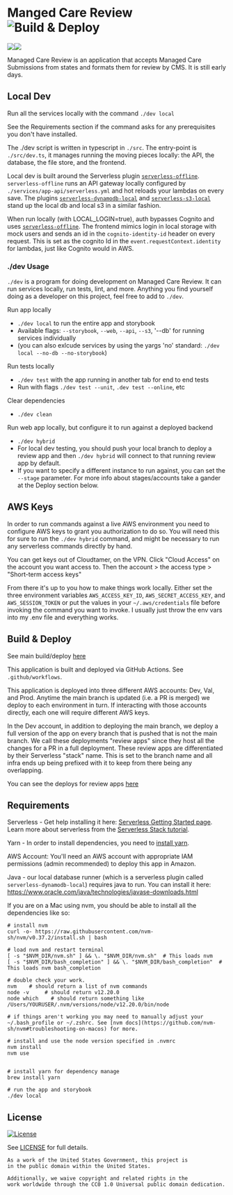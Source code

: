 # Manged Care Review ![Build & Deploy](https://github.com/CMSgov/managed-care-review/actions/workflows/promote.yml/badge.svg?branch=main)

<a href="https://codeclimate.com/repos/6041539f31779a5f8d00e7e6/maintainability"><img src="https://api.codeclimate.com/v1/badges/397709446d5aca86032d/maintainability" /></a><a href="https://codeclimate.com/repos/6041539f31779a5f8d00e7e6/test_coverage"><img src="https://api.codeclimate.com/v1/badges/397709446d5aca86032d/test_coverage" /></a>

Managed Care Review is an application that accepts Managed Care Submissions from states and formats them for review by CMS. It is still early days.

## Local Dev

Run all the services locally with the command `./dev local`

See the Requirements section if the command asks for any prerequisites you don't have installed.

The ./dev script is written in typescript in `./src`. The entry-point is `./src/dev.ts`, it manages running the moving pieces locally: the API, the database, the file store, and the frontend.

Local dev is built around the Serverless plugin [`serverless-offline`](https://github.com/dherault/serverless-offline). `serverless-offline` runs an API gateway locally configured by `./services/app-api/serverless.yml` and hot reloads your lambdas on every save. The plugins [`serverless-dynamodb-local`](https://github.com/99x/serverless-dynamodb-local) and [`serverless-s3-local`](https://github.com/ar90n/serverless-s3-local) stand up the local db and local s3 in a similar fashion.

When run locally (with LOCAL_LOGIN=true), auth bypasses Cognito and uses [`serverless-offline`](https://github.com/dherault/serverless-offline). The frontend mimics login in local storage with mock users and sends an id in the `cognito-identity-id` header on every request. This is set as the cognito Id in the `event.requestContext.identity` for lambdas, just like Cognito would in AWS.

### ./dev Usage

`./dev` is a program for doing development on Managed Care Review. It can run services locally, run tests, lint, and more. Anything you find yourself doing as a developer on this project, feel free to add to `./dev`.

Run app locally

-   `./dev local` to run the entire app and storybook
-   Available flags: `--storybook`, `--web`, `--api`, `--s3`, '--db' for running services individually
-   (you can also exlcude services by using the yargs 'no' standard: `./dev local --no-db --no-storybook`)

Run tests locally

-   `./dev test` with the app running in another tab for end to end tests
-   Run with flags `./dev test --unit`, `.dev test --online`, etc

Clear dependencies

-   `./dev clean`

Run web app locally, but configure it to run against a deployed backend

-   `./dev hybrid`
-   For local dev testing, you should push your local branch to deploy a review app and then `./dev hybrid` will connect to that running review app by default.
-   If you want to specify a different instance to run against, you can set the `--stage` parameter. For more info about stages/accounts take a gander at the Deploy section below.

## AWS Keys

In order to run commands against a live AWS environment you need to configure AWS keys to grant you authorization to do so. You will need this for sure to run the `./dev hybrid` command, and might be necessary to run any serverless commands directly by hand.

You can get keys out of Cloudtamer, on the VPN. Click "Cloud Access" on the account you want access to. Then the account > the access type > "Short-term access keys"

From there it's up to you how to make things work locally. Either set the three environment variables `AWS_ACCESS_KEY_ID`, `AWS_SECRET_ACCESS_KEY`, and `AWS_SESSION_TOKEN` or put the values in your `~/.aws/credentials` file before invoking the command you want to invoke. I usually just throw the env vars into my .env file and everything works.

## Build & Deploy

See main build/deploy [here](https://github.com/CMSgov/managed-care-review/actions/workflows/promote.yml?query=branch%3Amain)

This application is built and deployed via GitHub Actions. See `.github/workflows`.

This application is deployed into three different AWS accounts: Dev, Val, and Prod. Anytime the main branch is updated (i.e. a PR is merged) we deploy to each environment in turn. If interacting with those accounts directly, each one will require different AWS keys.

In the Dev account, in addition to deploying the main branch, we deploy a full version of the app on every branch that is pushed that is not the main branch. We call these deployments "review apps" since they host all the changes for a PR in a full deployment. These review apps are differentiated by their Serverless "stack" name. This is set to the branch name and all infra ends up being prefixed with it to keep from there being any overlapping.

You can see the deploys for review apps [here](https://github.com/CMSgov/managed-care-review/actions/workflows/deploy.yml)

## Requirements

Serverless - Get help installing it here: [Serverless Getting Started page](https://www.serverless.com/framework/docs/providers/aws/guide/installation/). Learn more about serverless from the [Serverless Stack tutorial](https://serverless-stack.com/).

Yarn - In order to install dependencies, you need to [install yarn](https://classic.yarnpkg.com/en/docs/install/).

AWS Account: You'll need an AWS account with appropriate IAM permissions (admin recommended) to deploy this app in Amazon.

Java - our local database runner (which is a serverless plugin called `serverless-dynamodb-local`) requires java to run. You can install it here: https://www.oracle.com/java/technologies/javase-downloads.html

If you are on a Mac using nvm, you should be able to install all the dependencies like so:

```
# install nvm
curl -o- https://raw.githubusercontent.com/nvm-sh/nvm/v0.37.2/install.sh | bash

# load nvm and restart terminal
[ -s "$NVM_DIR/nvm.sh" ] && \. "$NVM_DIR/nvm.sh"  # This loads nvm
[ -s "$NVM_DIR/bash_completion" ] && \. "$NVM_DIR/bash_completion"  # This loads nvm bash_completion

# double check your work.
nvm    # should return a list of nvm commands
node -v     # should return v12.20.0
node which    # should return something like /Users/YOURUSER/.nvm/versions/node/v12.20.0/bin/node

# if things aren't working you may need to manually adjust your ~/.bash_profile or ~/.zshrc. See [nvm docs](https://github.com/nvm-sh/nvm#troubleshooting-on-macos) for more.

# install and use the node version specified in .nvmrc
nvm install
nvm use


# install yarn for dependency manage
brew install yarn

# run the app and storybook
./dev local
```

## License

[![License](https://img.shields.io/badge/License-CC0--1.0--Universal-blue.svg)](https://creativecommons.org/publicdomain/zero/1.0/legalcode)

See [LICENSE](LICENSE.md) for full details.

```text
As a work of the United States Government, this project is
in the public domain within the United States.

Additionally, we waive copyright and related rights in the
work worldwide through the CC0 1.0 Universal public domain dedication.
```

